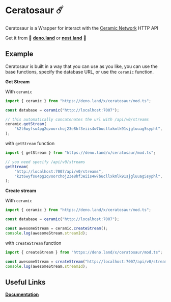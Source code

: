 # Ceratosaur ☄️

Ceratosaur is a Wrapper for interact with the [Ceramic Network](https://ceramic.network) HTTP API

Get it from 🦕 [**deno.land**](https://deno.land/x/ceratosaur) or [**nest.land**](https://nest.land/package/ceratosaur) 🥚

## Example

Ceratosaur is built in a way that you can use as you like, you can use the base functions, specify the database URL, or use the `ceramic` function.

**Get Stream**

With `ceramic`

```ts
import { ceramic } from "https://deno.land/x/ceratosaur/mod.ts";

const database = ceramic("http://localhost:7007");

// this automatically concatenates the url with /api/v0/streams
ceramic.getStream(
	"k2t6wyfsu4pg2qvoorchoj23e8hf3eiis4w7bucllxkmlk91sjgluuag5syphl",
);
```

with `getStream` function

```ts
import { getStream } from "https://deno.land/x/ceratosaur/mod.ts";

// you need specify /api/v0/streams
getStream(
	"http://localhost:7007/api/v0/streams",
	"k2t6wyfsu4pg2qvoorchoj23e8hf3eiis4w7bucllxkmlk91sjgluuag5syphl",
);
```

**Create stream**

With `ceramic`

```ts
import { ceramic } from "https://deno.land/x/ceratosaur/mod.ts";

const database = ceramic("http://localhost:7007");

const awesomeStream = ceramic.createStream();
console.log(awesomeStream.streamId);
```

with `createStream` function

```ts
import { createStream } from "https://deno.land/x/ceratosaur/mod.ts";

const awesomeStream = createStream("http://localhost:7007/api/v0/streams");
console.log(awesomeStream.streamId);
```

## Useful Links

[**Documentation**](https://doc.deno.land/https://deno.land/x/ceratosaur/src/mod.ts)
